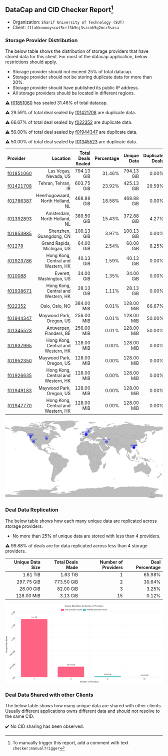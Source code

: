 ## DataCap and CID Checker Report[^1]
 - Organization: `Sharif University of Technology (SUT)`
 - Client: `f1lakkooooyscwt5crl3b5nj3szcnh5g2mcz3sxsa`
### Storage Provider Distribution
The below table shows the distribution of storage providers that have stored data for this client.
For most of the datacap application, below restrictions should apply.
 - Storage provider should not exceed 25% of total datacap.
 - Storage provider should not be storing duplicate data for more than 20%.
 - Storage provider should have published its public IP address.
 - All storage providers should be located in different regions.

⚠️ [f01851060](https://filfox.info/en/address/f01851060) has sealed 31.46% of total datacap.

⚠️ 29.59% of total deal sealed by [f01421708](https://filfox.info/en/address/f01421708) are duplicate data.

⚠️ 66.67% of total deal sealed by [f022352](https://filfox.info/en/address/f022352) are duplicate data.

⚠️ 50.00% of total deal sealed by [f01944347](https://filfox.info/en/address/f01944347) are duplicate data.

⚠️ 50.00% of total deal sealed by [f01345523](https://filfox.info/en/address/f01345523) are duplicate data.

| Provider                                              |                           Location | Total Deals Sealed | Percentage | Unique Data | Duplicate Deals |
| :---------------------------------------------------- | ---------------------------------: | -----------------: | ---------: | ----------: | --------------: |
| [f01851060](https://filfox.info/en/address/f01851060) |              Las Vegas, Nevada, US |         794.13 GiB |     31.46% |  794.13 GiB |           0.00% |
| [f01421708](https://filfox.info/en/address/f01421708) |                 Tehran, Tehran, IR |         603.75 GiB |     23.92% |  425.13 GiB |          29.59% |
| [f01786387](https://filfox.info/en/address/f01786387) |   Heerhugowaard, North Holland, NL |         468.88 GiB |     18.58% |  468.88 GiB |           0.00% |
| [f01392893](https://filfox.info/en/address/f01392893) |       Amsterdam, North Holland, NL |         389.50 GiB |     15.43% |  372.88 GiB |           4.27% |
| [f01953985](https://filfox.info/en/address/f01953985) |            Shenzhen, Guangdong, CN |         100.13 GiB |      3.97% |  100.13 GiB |           0.00% |
| [f01278](https://filfox.info/en/address/f01278)       |         Grand Rapids, Michigan, US |          64.00 GiB |      2.54% |   60.00 GiB |           6.25% |
| [f01923786](https://filfox.info/en/address/f01923786) | Hong Kong, Central and Western, HK |          40.13 GiB |      1.59% |   40.13 GiB |           0.00% |
| [f010088](https://filfox.info/en/address/f010088)     |            Everett, Washington, US |          34.00 GiB |      1.35% |   34.00 GiB |           0.00% |
| [f01938671](https://filfox.info/en/address/f01938671) | Hong Kong, Central and Western, HK |          28.13 GiB |      1.11% |   28.13 GiB |           0.00% |
| [f022352](https://filfox.info/en/address/f022352)     |                     Oslo, Oslo, NO |         384.00 MiB |      0.01% |  128.00 MiB |          66.67% |
| [f01944347](https://filfox.info/en/address/f01944347) |           Maywood Park, Oregon, US |         256.00 MiB |      0.01% |  128.00 MiB |          50.00% |
| [f01345523](https://filfox.info/en/address/f01345523) |            Antwerpen, Flanders, BE |         256.00 MiB |      0.01% |  128.00 MiB |          50.00% |
| [f01937995](https://filfox.info/en/address/f01937995) | Hong Kong, Central and Western, HK |         128.00 MiB |      0.00% |  128.00 MiB |           0.00% |
| [f01952350](https://filfox.info/en/address/f01952350) |           Maywood Park, Oregon, US |         128.00 MiB |      0.00% |  128.00 MiB |           0.00% |
| [f01926635](https://filfox.info/en/address/f01926635) | Hong Kong, Central and Western, HK |         128.00 MiB |      0.00% |  128.00 MiB |           0.00% |
| [f01949183](https://filfox.info/en/address/f01949183) |           Maywood Park, Oregon, US |         128.00 MiB |      0.00% |  128.00 MiB |           0.00% |
| [f01947770](https://filfox.info/en/address/f01947770) | Hong Kong, Central and Western, HK |         128.00 MiB |      0.00% |  128.00 MiB |           0.00% |

![Provider Distribution](https://raw.githubusercontent.com/data-preservation-programs/filplus-checker-assets/main/filecoin-project/filecoin-plus-large-datasets/issues/492/1671008114708.png)
### Deal Data Replication
The below table shows how each many unique data are replicated across storage providers.
- No more than 25% of unique data are stored with less than 4 providers.

⚠️ 99.88% of deals are for data replicated across less than 4 storage providers.

| Unique Data Size | Total Deals Made | Number of Providers | Deal Percentage |
| ---------------: | ---------------: | ------------------: | --------------: |
|         1.61 TiB |         1.63 TiB |                   1 |          65.98% |
|       297.75 GiB |       773.50 GiB |                   2 |          30.64% |
|        26.00 GiB |        82.00 GiB |                   3 |           3.25% |
|       128.00 MiB |         3.13 GiB |                  15 |           0.12% |

![Replication Distribution](https://raw.githubusercontent.com/data-preservation-programs/filplus-checker-assets/main/filecoin-project/filecoin-plus-large-datasets/issues/492/1671008115458.png)
### Deal Data Shared with other Clients
The below table shows how many unique data are shared with other clients.
Usually different applications owns different data and should not resolve to the same CID.

✔️ No CID sharing has been observed.

[^1]: To manually trigger this report, add a comment with text `checker:manualTrigger`
